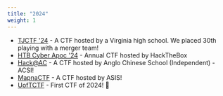 ```yaml
---
title: "2024"
weight: 1
---
```


- [TJCTF '24](/ctfs/tjctf24/) - A CTF hosted by a Virginia high school. We placed 30th playing with a merger team!
- [HTB Cyber Apoc '24](/ctfs/cyberapoc24/) - Annual CTF hosted by HackTheBox
- [Hack@AC](/ctfs/hack@ac24/) - A CTF hosted by Anglo Chinese School (Independent) - ACSI!
- [MapnaCTF](https://mapnactf.com) - A CTF hosted by ASIS!
- [UofTCTF](/ctfs/uoftctf24/) - First CTF of 2024! 🥳